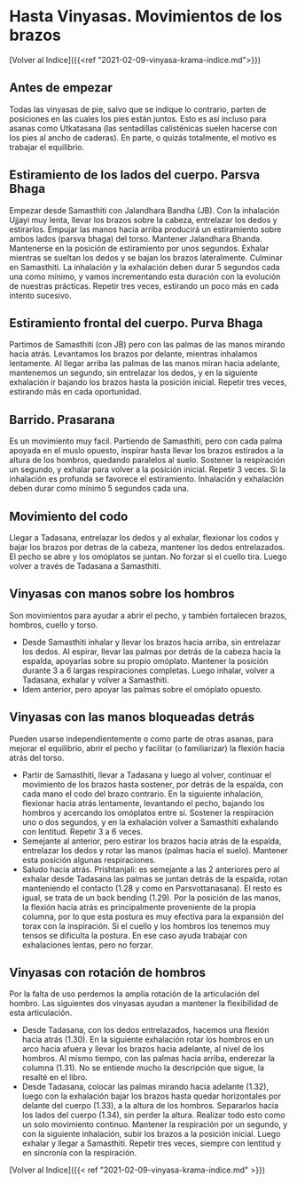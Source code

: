 # Hasta Vinyasas. Movimientos de los brazos


[Volver al Indice]({{<ref "2021-02-09-vinyasa-krama-indice.md">}})

## Antes de empezar

Todas las vinyasas de pie, salvo que se indique lo contrario, parten de
posiciones en las cuales los pies están juntos. Esto es así incluso para
asanas como Utkatasana (las sentadillas calisténicas suelen hacerse con
los pies al ancho de caderas). En parte, o quizás totalmente, el motivo
es trabajar el equilibrio.

## Estiramiento de los lados del cuerpo. Parsva Bhaga

Empezar desde Samasthiti con Jalandhara Bandha (JB). Con la inhalación Ujjayi
muy lenta, llevar los brazos sobre la cabeza, entrelazar los dedos y estirarlos.
Empujar las manos hacia arriba producirá un estiramiento sobre ambos lados
(parsva bhaga) del torso. Mantener Jalandhara Bhanda. Mantenerse en la posición
de estiramiento por unos segundos. Exhalar mientras se sueltan los dedos y se
bajan los brazos lateralmente. Culminar en Samasthiti. La inhalación y la
exhalación deben durar 5 segundos cada una como mínimo, y vamos incrementando
esta duración con la evolución de nuestras prácticas. Repetir tres veces,
estirando un poco más en cada intento sucesivo.

## Estiramiento frontal del cuerpo. Purva Bhaga

Partimos de Samasthiti (con JB) pero con las palmas de las manos mirando
hacia atrás. Levantamos los brazos por delante, mientras inhalamos
lentamente. Al llegar arriba las palmas de las manos miran hacia
adelante, mantenemos un segundo, sin entrelazar los dedos, y en la
siguiente exhalación ir bajando los brazos hasta la posición inicial.
Repetir tres veces, estirando más en cada oportunidad.

## Barrido. Prasarana

Es un movimiento muy facil. Partiendo de Samasthiti, pero con cada palma
apoyada en el muslo opuesto, inspirar hasta llevar los brazos estirados
a la altura de los hombros, quedando paralelos al suelo. Sostener la
respiración un segundo, y exhalar para volver a la posición inicial.
Repetir 3 veces. Si la inhalación es profunda se favorece el
estiramiento. Inhalación y exhalación deben durar como mínimo 5 segundos
cada una.

## Movimiento del codo

Llegar a Tadasana, entrelazar los dedos y al exhalar, flexionar los
codos y bajar los brazos por detras de la cabeza, mantener los dedos
entrelazados. El pecho se abre y los omóplatos se juntan. No forzar si
el cuello tira. Luego volver a través de Tadasana a Samasthiti.

## Vinyasas con manos sobre los hombros

Son movimientos para ayudar a abrir el pecho, y también fortalecen
brazos, hombros, cuello y torso.

-   Desde Samasthiti inhalar y llevar los brazos hacia arriba, sin
    entrelazar los dedos. Al espirar, llevar las palmas por detrás de la
    cabeza hacia la espalda, apoyarlas sobre su propio omóplato.
    Mantener la posición durante 3 a 6 largas respiraciones completas.
    Luego inhalar, volver a Tadasana, exhalar y volver a Samasthiti.
-   Idem anterior, pero apoyar las palmas sobre el omóplato opuesto.

## Vinyasas con las manos bloqueadas detrás

Pueden usarse independientemente o como parte de otras asanas, para
mejorar el equilibrio, abrir el pecho y facilitar (o familiarizar) la
flexión hacia atrás del torso.

-   Partir de Samasthiti, llevar a Tadasana y luego al volver, continuar
    el movimiento de los brazos hasta sostener, por detrás de la
    espalda, con cada mano el codo del brazo contrario. En la siguiente
    inhalación, flexionar hacia atrás lentamente, levantando el pecho,
    bajando los hombros y acercando los omóplatos entre sí. Sostener la
    respiración uno o dos segundos, y en la exhalación volver a
    Samasthiti exhalando con lentitud. Repetir 3 a 6 veces.
-   Semejante al anterior, pero estirar los brazos hacia atrás de la
    espalda, entrelazar los dedos y rotar las manos (palmas hacia el
    suelo). Mantener esta posición algunas respiraciones.
-   Saludo hacia atrás. Prishtanjali: es semejante a las 2 anteriores
    pero al exhalar desde Tadasana las palmas se juntan detrás de la
    espalda, rotan manteniendo el contacto (1.28 y como en
    Parsvottanasana). El resto es igual, se trata de un back bending
    (1.29). Por la posición de las manos, la flexión hacia atrás es
    principalmente proveniente de la propia columna, por lo que esta
    postura es muy efectiva para la expansión del torax con la
    inspiración. Si el cuello y los hombros los tenemos muy tensos se
    dificulta la postura. En ese caso ayuda trabajar con exhalaciones
    lentas, pero no forzar.

## Vinyasas con rotación de hombros

Por la falta de uso perdemos la amplia rotación de la articulación del
hombro. Las siguientes dos vinyasas ayudan a mantener la flexibilidad de
esta articulación.

-   Desde Tadasana, con los dedos entrelazados, hacemos una flexión
    hacia atrás (1.30). En la siguiente exhalación rotar los hombros en
    un arco hacia afuera y llevar los brazos hacia adelante, al nivel de
    los hombros. Al mismo tiempo, con las palmas hacia arriba, enderezar
    la columna (1.31). No se entiende mucho la descripción que sigue, la
    resalté en el libro.
-   Desde Tadasana, colocar las palmas mirando hacia adelante (1.32),
    luego con la exhalación bajar los brazos hasta quedar horizontales
    por delante del cuerpo (1.33), a la altura de los hombros.
    Separarlos hacia los lados del cuerpo (1.34), sin perder la altura.
    Realizar todo esto como un solo movimiento continuo. Mantener la
    respiración por un segundo, y con la siguiente inhalación, subir los
    brazos a la posición inicial. Luego exhalar y llegar a Samasthiti.
    Repetir tres veces, siempre con lentitud y en sincronía con la
    respiración.

[Volver al Indice]({{< ref "2021-02-09-vinyasa-krama-indice.md" >}})

